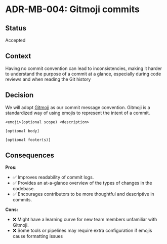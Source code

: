 # ADR-MB-004: Gitmoji commits

## Status

Accepted

## Context

Having no commit convention can lead to inconsistencies, making it harder to understand the purpose of a commit at a glance, especially during code reviews and when reading the Git history

## Decision

We will adopt [Gitmoji](https://gitmoji.dev/) as our commit message convention. Gitmoji is a standardized way of using emojis to represent the intent of a commit.

```
<emoji>(optional scope) <description>

[optional body]

[optional footer(s)]
```

## Consequences

**Pros:**

- ✅ Improves readability of commit logs.
- ✅ Provides an at-a-glance overview of the types of changes in the codebase.
- ✅ Encourages contributors to be more thoughtful and descriptive in commits.

**Cons:**

- ❌ Might have a learning curve for new team members unfamiliar with Gitmoji.
- ❌ Some tools or pipelines may require extra configuration if emojis cause formatting issues
